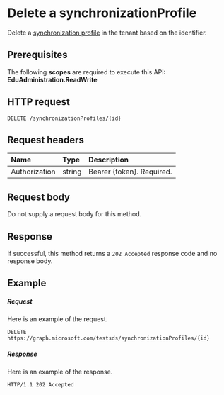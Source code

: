 # Delete a synchronizationProfile

Delete a [synchronization profile](..\resources\synchronizationProfile.md) in the tenant based on the identifier.

## Prerequisites
The following **scopes** are required to execute this API: **EduAdministration.ReadWrite**

## HTTP request
<!-- { "blockType": "ignored" } -->
```http
DELETE /synchronizationProfiles/{id}
```

## Request headers
| Name       | Type | Description|
|:-----------|:------|:----------|
| Authorization  | string  | Bearer {token}. Required.  |

## Request body
Do not supply a request body for this method.
## Response
If successful, this method returns a `202 Accepted` response code and no response body.

## Example
##### Request
Here is an example of the request.
<!-- {
  "blockType": "request",
  "name": "get_synchronizationProfile"
}-->
```http
DELETE https://graph.microsoft.com/testsds/synchronizationProfiles/{id}
```

##### Response
Here is an example of the response.
<!-- {
  "blockType": "response",
  "truncated": true
} -->
```http
HTTP/1.1 202 Accepted
```
